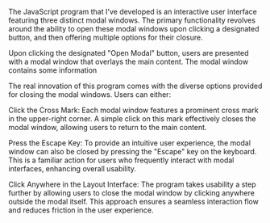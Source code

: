 The JavaScript program that I've developed is an interactive user interface featuring three distinct modal windows. The primary functionality revolves around the ability to open these modal windows upon clicking a designated button, and then offering multiple options for their closure.

Upon clicking the designated "Open Modal" button, users are presented with a modal window that overlays the main content. The modal window contains some information

The real innovation of this program comes with the diverse options provided for closing the modal windows. Users can either:

Click the Cross Mark: Each modal window features a prominent cross mark in the upper-right corner. A simple click on this mark effectively closes the modal window, allowing users to return to the main content.

Press the Escape Key: To provide an intuitive user experience, the modal window can also be closed by pressing the "Escape" key on the keyboard. This is a familiar action for users who frequently interact with modal interfaces, enhancing overall usability.

Click Anywhere in the Layout Interface: The program takes usability a step further by allowing users to close the modal window by clicking anywhere outside the modal itself. This approach ensures a seamless interaction flow and reduces friction in the user experience.
